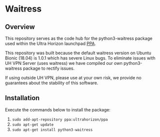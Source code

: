 # Waitress

## Overview

This repository serves as the code hub for the python3-waitress package used within the Ultra Horizon launchpad [PPA](https://launchpad.net/~ultrahorizon/+archive/ubuntu/ppa/+packages).

This repository was built because the default waitress version on Ubuntu Bionic (18.04) is 1.0.1 which has severe Linux bugs.
To eliminate issues with UH VPN Server (uses waitress) we have compiled our own python3-waitress package to rectify issues.

If using outside UH VPN, please use at your own risk, we provide no guarantees about the stability of this software.

## Installation

Execute the commands below to install the package:

1. `sudo add-apt-repository ppa:ultrahorizon/ppa`
2. `sudo apt-get update`
3. `sudo apt-get install python3-waitress`
